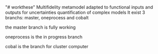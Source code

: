 "# workthese" 
Multifidelity metamodel adapted to functional inputs and outputs for uncertainties quantification of complex models
It exist 3 branchs: master, oneprocess and cobalt

the master branch is fully working

oneprocess is the in progress branch

cobal is the branch for cluster computer
